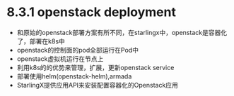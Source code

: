 # 8.3.1 openstack deployment



* 和原始的openstack部署方案有所不同，在starlingx中，openstack是容器化了，部署在k8s中
* openstack的控制面的pod全部运行在Pod中
* openstack虚拟机运行在节点上
* 利用k8s的的优势来管理，扩展，更新openstack service
* 部署使用helm(openstack-helm),armada
* StarlingX提供应用API来安装配置容器化的Openstack应用

